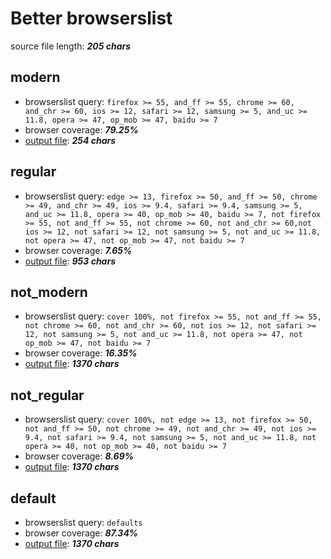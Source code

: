 # Better browserslist

source file length: _**205 chars**_

## modern

- browserslist query: `firefox >= 55, and_ff >= 55, chrome >= 60, and_chr >= 60, ios >= 12, safari >= 12, samsung >= 5, and_uc >= 11.8, opera >= 47, op_mob >= 47, baidu >= 7`
- browser coverage: _**79.25%**_
- [output file](./build/modern.js): _**254 chars**_

## regular

- browserslist query: `edge >= 13, firefox >= 50, and_ff >= 50, chrome >= 49, and_chr >= 49, ios >= 9.4, safari >= 9.4, samsung >= 5, and_uc >= 11.8, opera >= 40, op_mob >= 40, baidu >= 7, not firefox >= 55, not and_ff >= 55, not chrome >= 60, not and_chr >= 60,not ios >= 12, not safari >= 12, not samsung >= 5, not and_uc >= 11.8, not opera >= 47, not op_mob >= 47, not baidu >= 7`
- browser coverage: _**7.65%**_
- [output file](./build/regular.js): _**953 chars**_

## not_modern

- browserslist query: `cover 100%, not firefox >= 55, not and_ff >= 55, not chrome >= 60, not and_chr >= 60, not ios >= 12, not safari >= 12, not samsung >= 5, not and_uc >= 11.8, not opera >= 47, not op_mob >= 47, not baidu >= 7`
- browser coverage: _**16.35%**_
- [output file](./build/not_modern.js): _**1370 chars**_

## not_regular

- browserslist query: `cover 100%, not edge >= 13, not firefox >= 50, not and_ff >= 50, not chrome >= 49, not and_chr >= 49, not ios >= 9.4, not safari >= 9.4, not samsung >= 5, not and_uc >= 11.8, not opera >= 40, not op_mob >= 40, not baidu >= 7`
- browser coverage: _**8.69%**_
- [output file](./build/not_regular.js): _**1370 chars**_

## default

- browserslist query: `defaults`
- browser coverage: _**87.34%**_
- [output file](./build/default.js): _**1370 chars**_
